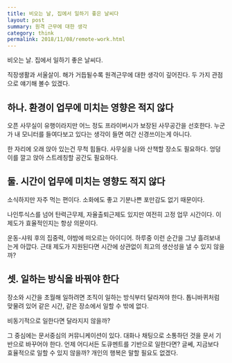 ```yaml
---
title: 비오는 날, 집에서 일하기 좋은 날씨다
layout: post
summary: 원격 근무에 대한 생각
category: think
permalink: 2018/11/08/remote-work.html
---
```


비오는 날. 집에서 일하기 좋은 날씨다.

직장생활과 서울살이. 해가 거듭될수록 원격근무에 대한 생각이 깊어진다. 두 가지 관점으로 얘기해 볼수 있겠다.

## 하나. 환경이 업무에 미치는 영향은 적지 않다

오픈 사무실이 유행이라지만 어느 정도 프라이버시가 보장된 사무공간을 선호한다. 누군가 내 모니터를 들여다보고 있다는 생각이 들면 여간 신경쓰이는게 아니다.

한 자리에 오래 앉아 있는건 무척 힘들다. 사무실을 나와 산책할 장소도 필요하다. 엉덩이를 깔고 앉아 스트레칭할 공간도 필요하다.

## 둘. 시간이 업무에 미치는 영향도 적지 않다

소식하지만 자주 먹는 편이다. 소화에도 좋고 기분나쁜 포만감도 없기 때문이다.

나인투식스를 넘어 탄력근무제, 자율출퇴근제도 있지만 여전히 고정 업무 시간이다. 이 제도가 효율적인지는 항상 의문이다.

운동-샤워 후의 집중력, 야밤에 떠오르는 아이디어. 하루중 이런 순간을 그냥 흘려보내는게 아깝다. 근태 제도가 지원된다면 시간에 상관없이 최고의 생산성을 낼 수 있지 않을까?

## 셋. 일하는 방식을 바꿔야 한다

장소와 시간을 초월해 일하려면 조직이 일하는 방식부터 달라져야 한다. 톱니바퀴처럼 맞물려 있어 같은 시간, 같은 장소에서 일할 수 밖에 없다.

비동기적으로 일한다면 달라지지 않을까?

그 중심에는 문서중심의 커뮤니케이션이 있다. 대화나 채팅으로 소통하던 것을 문서 기반으로 바꾸어야 한다. 언제 어디서든 도큐멘트를 기반으로 일한다면? 글쎄, 지금보다 효율적으로 일할 수 있지 않을까? 개인의 행복은 말할 필요도 없겠다.
